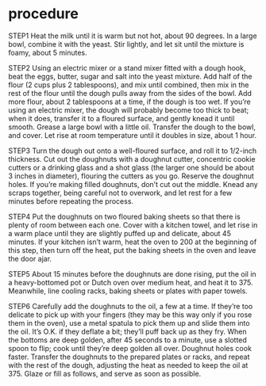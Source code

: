 # procedure

STEP1
Heat the milk until it is warm but not hot, about 90 degrees. 
In a large bowl, combine it with the yeast.
Stir lightly, and let sit until the mixture is foamy, about 5 minutes.

STEP2
Using an electric mixer or a stand mixer fitted with a dough hook, beat the eggs, butter, sugar and salt into the yeast mixture.
Add half of the flour (2 cups plus 2 tablespoons), and mix until combined, then mix in the rest of the flour until the dough pulls away from the sides of the bowl.
Add more flour, about 2 tablespoons at a time, if the dough is too wet. If you’re using an electric mixer, the dough will probably become too thick to beat; 
when it does, transfer it to a floured surface, and gently knead it until smooth. Grease a large bowl with a little oil.
Transfer the dough to the bowl, and cover.
Let rise at room temperature until it doubles in size, about 1 hour.

STEP3
Turn the dough out onto a well-floured surface, and roll it to 1/2-inch thickness.
Cut out the doughnuts with a doughnut cutter, concentric cookie cutters or a drinking glass and a shot glass 
(the larger one should be about 3 inches in diameter), flouring the cutters as you go. Reserve the doughnut holes. 
If you’re making filled doughnuts, don’t cut out the middle.
Knead any scraps together, being careful not to overwork, and let rest for a few minutes before repeating the process.

STEP4
Put the doughnuts on two floured baking sheets so that there is plenty of room between each one.
Cover with a kitchen towel, and let rise in a warm place until they are slightly puffed up and delicate, about 45 minutes.
If your kitchen isn’t warm, heat the oven to 200 at the beginning of this step, then turn off the heat, put the baking sheets in the oven and leave the door ajar.

STEP5
About 15 minutes before the doughnuts are done rising,
put the oil in a heavy-bottomed pot or Dutch oven over medium heat,
and heat it to 375. Meanwhile, line cooling racks,
baking sheets or plates with paper towels.

STEP6
Carefully add the doughnuts to the oil, a few at a time. 
If they’re too delicate to pick up with your fingers (they may be this way only if you rose them in the oven),
use a metal spatula to pick them up and slide them into the oil. It’s O.K. if they deflate a bit; they’ll puff back up as they fry.
When the bottoms are deep golden, after 45 seconds to a minute, use a slotted spoon to flip; cook until they’re deep golden all over.
Doughnut holes cook faster.
Transfer the doughnuts to the prepared plates or racks, and repeat with the rest of the dough, adjusting the heat as needed to keep the oil at 375.
Glaze or fill as follows, and serve as soon as possible.
